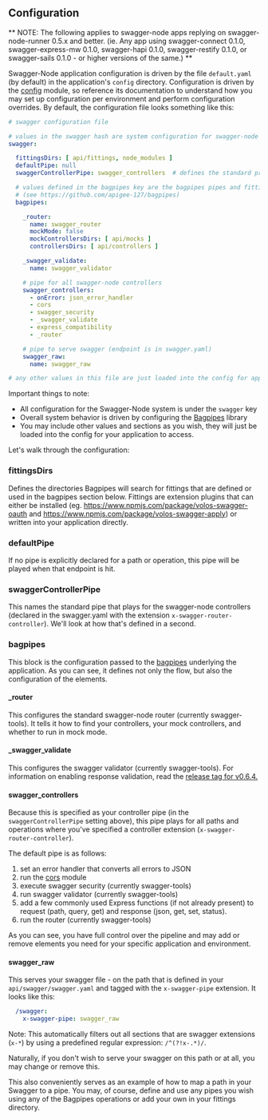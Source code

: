 ## Configuration

** NOTE: The following applies to swagger-node apps replying on swagger-node-runner 0.5.x and better. (ie. Any app using swagger-connect 0.1.0, swagger-express-mw 0.1.0, swagger-hapi 0.1.0, swagger-restify 0.1.0, or swagger-sails 0.1.0 - or higher versions of the same.) **

Swagger-Node application configuration is driven by the file `default.yaml` (by default) in the application's `config` directory. Configuration is driven by the [config](https://github.com/lorenwest/node-config/wiki/Configuration-Files) module, so reference its documentation to understand how you may set up configuration per environment and perform configuration overrides. By default, the configuration file looks something like this:

```yaml
# swagger configuration file

# values in the swagger hash are system configuration for swagger-node
swagger:

  fittingsDirs: [ api/fittings, node_modules ]
  defaultPipe: null
  swaggerControllerPipe: swagger_controllers  # defines the standard processing pipe for controllers

  # values defined in the bagpipes key are the bagpipes pipes and fittings definitions
  # (see https://github.com/apigee-127/bagpipes)
  bagpipes:

    _router:
      name: swagger_router
      mockMode: false
      mockControllersDirs: [ api/mocks ]
      controllersDirs: [ api/controllers ]

    _swagger_validate:
      name: swagger_validator

    # pipe for all swagger-node controllers
    swagger_controllers:
      - onError: json_error_handler
      - cors
      - swagger_security
      - _swagger_validate
      - express_compatibility
      - _router

    # pipe to serve swagger (endpoint is in swagger.yaml)
    swagger_raw:
      name: swagger_raw

# any other values in this file are just loaded into the config for application access...
```

Important things to note:

* All configuration for the Swagger-Node system is under the `swagger` key
* Overall system behavior is driven by configuring the [Bagpipes](https://github.com/apigee-127/bagpipes) library
* You may include other values and sections as you wish, they will just be loaded into the config for your application
  to access.

Let's walk through the configuration:

### fittingsDirs

Defines the directories Bagpipes will search for fittings that are defined or used in the bagpipes section below. Fittings are extension plugins that can either be installed (eg. https://www.npmjs.com/package/volos-swagger-oauth and https://www.npmjs.com/package/volos-swagger-apply) or written into your application directly.

### defaultPipe

If no pipe is explicitly declared for a path or operation, this pipe will be played when that endpoint is hit.

### swaggerControllerPipe

This names the standard pipe that plays for the swagger-node controllers (declared in the swagger.yaml with the
extension `x-swagger-router-controller`). We'll look at how that's defined in a second.

### bagpipes

This block is the configuration passed to the [bagpipes](https://github.com/apigee-127/bagpipes) underlying the application. As you can see, it defines not only the flow, but also the configuration of the elements.

#### _router

This configures the standard swagger-node router (currently swagger-tools). It tells it how to find your controllers, your mock controllers, and whether to run in mock mode.

#### _swagger_validate

This configures the swagger validator (currently swagger-tools). For information on enabling response validation, read the [release tag for v0.6.4.](https://github.com/theganyo/swagger-node-runner/releases/tag/v0.6.4)

#### swagger_controllers

Because this is specified as your controller pipe (in the `swaggerControllerPipe` setting above), this pipe plays for all paths and operations where you've specified a controller extension (`x-swagger-router-controller`).

The default pipe is as follows:

1. set an error handler that converts all errors to JSON
2. run the [cors](https://www.npmjs.com/package/cors) module
3. execute swagger security (currently swagger-tools)
4. run swagger validator (currently swagger-tools)
5. add a few commonly used Express functions (if not already present) to request (path, query, get) and response (json,
 get, set, status).
6. run the router (currently swagger-tools)

As you can see, you have full control over the pipeline and may add or remove elements you need for your specific application and environment.

#### swagger_raw

This serves your swagger file - on the path that is defined in your `api/swagger/swagger.yaml` and tagged with the `x-swagger-pipe` extension. It looks like this:

```yaml
  /swagger:
    x-swagger-pipe: swagger_raw
```

Note: This automatically filters out all sections that are swagger extensions (`x-*`) by using a predefined regular expression: `/^(?!x-.*)/`.

Naturally, if you don't wish to serve your swagger on this path or at all, you may change or remove this.

This also conveniently serves as an example of how to map a path in your Swagger to a pipe. You may, of course, define and use any pipes you wish using any of the Bagpipes operations or add your own in your fittings directory.

